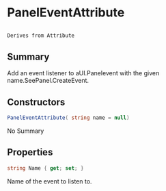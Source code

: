 # PanelEventAttribute

## 
```c#
Derives from Attribute
```

## Summary

Add an event listener to aUI.Panelevent with the given name.SeePanel.CreateEvent.
## Constructors

```c#
PanelEventAttribute( string name = null) 
```
No Summary
## Properties

```c#
string Name { get; set; } 
```
Name of the event to listen to.
